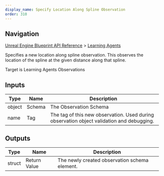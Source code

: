 ```yaml
---
display_name: Specify Location Along Spline Observation
order: 310
---
```

## Navigation

[Unreal Engine Blueprint API Reference](https://dev.epicgames.com/documentation/en-us/unreal-engine/BlueprintAPI) > [Learning Agents](https://dev.epicgames.com/documentation/en-us/unreal-engine/BlueprintAPI/LearningAgents)

Specifies a new location along spline observation. This observes the location of the spline at the given distance along that spline.

Target is Learning Agents Observations

## Inputs

| Type | Name | Description |
| --- | --- | --- |
| object | Schema | The Observation Schema |
| name | Tag | The tag of this new observation. Used during observation object validation and debugging. |

## Outputs

| Type | Name | Description |
| --- | --- | --- |
| struct | Return Value | The newly created observation schema element. |
